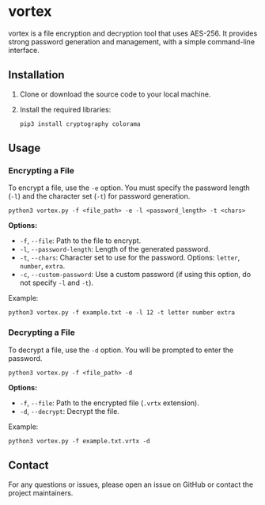 # vortex

vortex is a file encryption and decryption tool that uses AES-256. It provides strong password generation and management, with a simple command-line interface.

## Installation

1. Clone or download the source code to your local machine.
2. Install the required libraries:

       pip3 install cryptography colorama


## Usage

### Encrypting a File

To encrypt a file, use the `-e` option. You must specify the password length (`-l`) and the character set (`-t`) for password generation.


    python3 vortex.py -f <file_path> -e -l <password_length> -t <chars>

**Options:**

- `-f`, `--file`: Path to the file to encrypt.
- `-l`, `--password-length`: Length of the generated password.
- `-t`, `--chars`: Character set to use for the password. Options: `letter`, `number`, `extra`.
- `-c`, `--custom-password`: Use a custom password (if using this option, do not specify `-l` and `-t`).

Example:

    python3 vortex.py -f example.txt -e -l 12 -t letter number extra


### Decrypting a File

To decrypt a file, use the `-d` option. You will be prompted to enter the password.

    python3 vortex.py -f <file_path> -d


**Options:**

- `-f`, `--file`: Path to the encrypted file (`.vrtx` extension).
- `-d`, `--decrypt`: Decrypt the file.

Example:

    python3 vortex.py -f example.txt.vrtx -d


## Contact

For any questions or issues, please open an issue on GitHub or contact the project maintainers.
